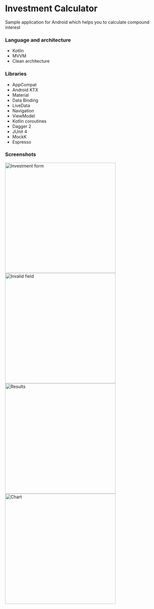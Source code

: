 # Investment Calculator

Sample application for Android which helps you to calculate compound interest

### Language and architecture

* Kotlin
* MVVM
* Clean architecture

### Libraries

* AppCompat
* Android KTX
* Material
* Data Binding
* LiveData
* Navigation
* ViewModel
* Kotlin coroutines
* Dagger 2
* JUnit 4
* MockK
* Espresso

### Screenshots

<img src="https://i.imgur.com/qngWhdw.png" width="360" alt="Investment form" />
<img src="https://i.imgur.com/T2Wtv77.png" width="360" alt="Invalid field" />
<img src="https://i.imgur.com/HriLrhj.png" width="360" alt="Results" />
<img src="https://i.imgur.com/Ji5jO7A.png" width="360" alt="Chart" />
